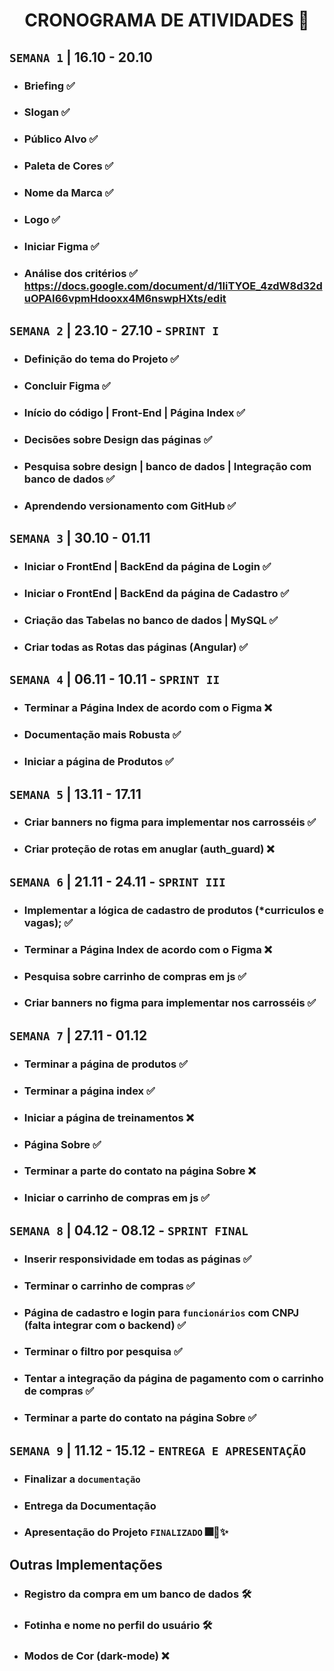 <h1 align="center"> CRONOGRAMA DE ATIVIDADES 📅 </h1>

## `SEMANA 1` |  16.10 - 20.10 
- ### Briefing ✅
- ### Slogan ✅
- ### Público Alvo ✅
- ### Paleta de Cores ✅
- ### Nome da Marca ✅
- ### Logo ✅
- ### Iniciar Figma ✅
- ### Análise dos critérios ✅ https://docs.google.com/document/d/1IiTYOE_4zdW8d32duOPAI66vpmHdooxx4M6nswpHXts/edit


## `SEMANA 2` | 23.10 - 27.10 - `SPRINT I`
- ### Definição do tema do Projeto ✅
- ### Concluir Figma ✅
- ### Início do código | Front-End | Página Index ✅
- ### Decisões sobre Design das páginas ✅
- ### Pesquisa sobre design | banco de dados | Integração com banco de dados ✅
- ### Aprendendo versionamento com GitHub ✅

## `SEMANA 3` | 30.10 - 01.11
- ### Iniciar o FrontEnd | BackEnd da página de Login ✅
- ### Iniciar o FrontEnd | BackEnd da página de Cadastro ✅
- ### Criação das Tabelas no banco de dados | MySQL ✅
- ### Criar todas as Rotas das páginas (Angular) ✅


## `SEMANA 4` | 06.11 - 10.11 - `SPRINT II`
- ### Terminar a Página Index de acordo com o Figma ❌
- ### Documentação mais Robusta ✅
- ### Iniciar a página de Produtos ✅
  
## `SEMANA 5` | 13.11 - 17.11
- ### Criar banners no figma para implementar nos carrosséis ✅
- ### Criar proteção de rotas em anuglar (auth_guard) ❌

## `SEMANA 6` | 21.11 - 24.11 - `SPRINT III`
- ### Implementar a lógica de cadastro de produtos (*curriculos e vagas); ✅
- ### Terminar a Página Index de acordo com o Figma ❌
- ### Pesquisa sobre carrinho de compras em js ✅
- ### Criar banners no figma para implementar nos carrosséis ✅
  
## `SEMANA 7` | 27.11 - 01.12
- ### Terminar a página de produtos ✅
- ### Terminar a página index ✅
- ### Iniciar a página de treinamentos ❌
- ### Página Sobre ✅
- ### Terminar a parte do contato na página Sobre ❌
- ### Iniciar o carrinho de compras em js ✅
  
## `SEMANA 8` | 04.12 - 08.12 - `SPRINT FINAL`
- ### Inserir responsividade em todas as páginas ✅
- ### Terminar o carrinho de compras ✅
- ### Página de cadastro e login para `funcionários` com CNPJ (falta integrar com o backend) ✅
- ### Terminar o filtro por pesquisa ✅
- ### Tentar a integração da página de pagamento com o carrinho de compras ✅
- ### Terminar a parte do contato na página Sobre ✅

## `SEMANA 9` | 11.12 - 15.12 - `ENTREGA E APRESENTAÇÃO`
- ### Finalizar a `documentação` 
- ### Entrega da Documentação
- ### Apresentação do Projeto `FINALIZADO` 🎆🎉✨

## Outras Implementações
- ### Registro da compra em um banco de dados 🛠️
- ### Fotinha e nome no perfil do usuário 🛠️
- ### Modos de Cor (dark-mode) ❌
